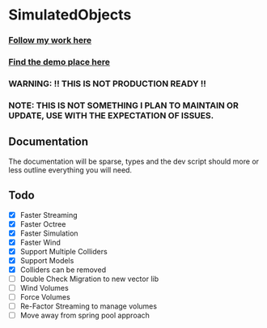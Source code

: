 # SimulatedObjects

### [Follow my work here](https://discord.gg/5h4XtFXT4g)
### [Find the demo place here](https://www.roblox.com/games/123043842788748/Simulated-Objects-v2)

### WARNING: !! THIS IS NOT PRODUCTION READY !!

### NOTE: THIS IS NOT SOMETHING I PLAN TO MAINTAIN OR UPDATE, USE WITH THE EXPECTATION OF ISSUES.

## Documentation
The documentation will be sparse, types and the dev script should more or less outline everything you will need.

## Todo
- [x] Faster Streaming
- [x] Faster Octree
- [x] Faster Simulation
- [x] Faster Wind
- [x] Support Multiple Colliders
- [x] Support Models
- [x] Colliders can be removed
- [ ] Double Check Migration to new vector lib
- [ ] Wind Volumes
- [ ] Force Volumes
- [ ] Re-Factor Streaming to manage volumes
- [ ] Move away from spring pool approach
